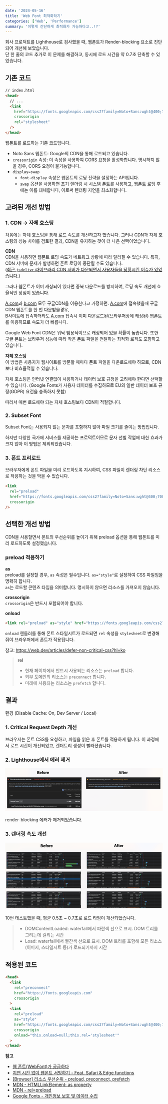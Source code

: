 ```yaml
---
date: '2024-05-16'
title: 'Web Font 최적화하기'
categories: ['Web', 'Performance']
summary: '이렇게 간단하게 최적화가 가능하다고..!?'
---
```


회사 프로덕트를 Lighthouse로 검사했을 때, 웹폰트가 Render-blocking 요소로 진단되어 개선해 보았습니다.  
단 한 줄의 코드 추가로 이 문제를 해결하고, 동시에 로드 시간을 약 0.7초 단축할 수 있었습니다.

## 기존 코드

```html
// index.html
<head>
  // ...
  <link
    href="https://fonts.googleapis.com/css2?family=Noto+Sans:wght@400;700&display=swap"
    crossorigin
    rel="stylesheet"
  />
</head>
```

웹폰트를 로드하는 기존 코드입니다.

- Noto Sans 웹폰트: Google의 CDN을 통해 로드되고 있습니다.
- `crossorigin` 속성: 이 속성을 사용하여 CORS 요청을 활성화합니다. 명시하지 않을 경우, CORS 요청이 불가능합니다.
- `display=swap`
  - `font-display` 속성은 웹폰트의 로딩 전략을 설정하는 API입니다.
  - `swap` 옵션을 사용하면 초기 렌더링 시 시스템 폰트를 사용하고, 웹폰트 로딩 후에는 이를 대체합니다, 이로써 렌더링 지연을 최소화합니다.

## 고려된 개선 방법

### 1. CDN → 자체 호스팅

처음에는 자체 호스팅을 통해 로드 속도를 개선하고자 했습니다. 그러나 CDN과 자체 호스팅의 성능 차이를 검토한 결과, CDN을 유지하는 것이 더 나은 선택이었습니다.

**CDN**  
CDN을 사용하면 웹폰트 로딩 속도가 네트워크 상황에 따라 달라질 수 있습니다. 특히, CDN 서버에 문제가 발생하면 폰트 로딩이 중단될 수도 있습니다.  
([최근 `jsdelivr` 라이브러리 CDN 서버가 다운되면서 사용자들을 당황시킨 이슈가 있었습니다.](https://github.com/jsdelivr/jsdelivr/issues/18565))

그러나 웹폰트가 이미 캐싱되어 있다면 중복 다운로드를 방지하여, 로딩 속도 개선에 효율적인 장점이 있습니다.

[A.com](http://a.com/)과 [b.com](http://b.com/) 모두 구글CDN을 이용한다고 가정하면. [A.com](http://a.com/)에 접속했을때 구글 CDN 웹폰트를 한 번 다운받을경우,  
B사이트에 접속하더라도 [A.com](http://a.com/) 접속시 이미 다운로드된(브라우저상에 캐싱된) 웹폰트를 이용하므로 속도가 더 빠릅니다.

Google Web Font CDN은 워낙 범용적이므로 캐싱되어 있을 확률이 높습니다.
또한 구글 폰트는 브라우저 성능에 따라 작은 폰트 파일을 전달하는 최적화 로직도 포함하고 있습니다.

**자체 호스팅**  
이 방법은 사용자가 웹사이트를 방문할 때마다 폰트 파일을 다운로드해야 하므로, CDN보다 비효율적일 수 있습니다.

자체 호스팅은 인터넷 연결없이 사용하거나 데이터 보호 규정을 고려해야 한다면 선택할 수 있습니다.
(Google Fonts가 사용자 데이터를 수집하므로 EU의 일반 데이터 보호 규정(GDPR) 요건을 충족하지 못함)

따라서 매번 로드해야 되는 자체 호스팅보다 CDN이 적절합니다.

### 2. Subset Font  
Subset Font는 사용되지 않는 문자를 포함하지 않아 파일 크기를 줄이는 방법입니다.

하지만 다양한 국가에 서비스를 제공하는 프로덕트이므로 문자 선별 작업에 대한 효과가 크지 않아 이 방법은 제외되었습니다.

### 3. 폰트 프리로드  
브라우저에게 폰트 파일을 미리 로드하도록 지시하여, CSS 파일이 렌더링 차단 리소스로 작용하는 것을 막을 수 있습니다.

```html
<link
  rel="preload"
  href="https://fonts.googleapis.com/css2?family=Noto+Sans:wght@400;700&display=swap"
  crossorigin
/>
```

## 선택한 개선 방법

CDN을 사용할면서 폰트의 우선순위를 높이기 위해 preload 옵션을 통해 웹폰트를 미리 로드하도록 설정했습니다.

### preload 적용하기 
  
**as**  
preload를 설정할 경우, `as` 속성은 필수입니다. `as="style"`로 설정하여 CSS 파일임을 명확히 합니다.  
`as`는 로드할 콘텐츠 타입을 의미합니다. 명시하지 않으면 리소스를 가져오지 않습니다.

**crossorigin**  
`crossorigin`은 반드시 포함되어야 합니다.

**onload**
```html
<link rel="preload" as="style" href="https://fonts.googleapis.com/css2?family=Noto+Sans:wght@400;700&display=swap" crossorigin onload="this.onload=null;this.rel='stylesheet'">
```
`onload` 핸들러를 통해 폰트 스타일시트가 로드되면 `rel` 속성을 `stylesheet`로 변경해줘야 브라우저에서 폰트가 적용됩니다.
 
 참고: https://web.dev/articles/defer-non-critical-css?hl=ko

> **rel**  
> - 현재 페이지에서 반드시 사용되는 리소스는 `preload` 합니다.
> - 외부 도메인의 리소스는 `preconnect` 합니다.
> - 미래에 사용되는 리소스는 `prefetch` 합니다.


## 결과
환경 (Disable Cache: On, Dev Server / Local)

### 1. Critical Request Depth 개선  
브라우저는 폰트 CSS를 요청하고, 파일을 읽은 후 폰트를 적용하게 됩니다. 이 과정에서 로드 시간이 개선되었고, 렌더트리 생성이 빨라졌습니다.

### 2. Lighthouse에서 에러 제거  

<img src="./images/improve-web-font-01.png" alt="improve-web-font-01" />

render-blocking 에러가 제거되었습니다.

### 3. 렌더링 속도 개선

<img src="./images/improve-web-font-02.png" alt="improve-web-font-01" />

10번 테스트했을 때, 평균 0.5초 ~ 0.7초로 로드 타임이 개선되었습니다.

> - DOMContentLoaded: waterfall에서 파란색 선으로 표시. DOM 트리를 그리는데 걸리는 시간  
> - Load: waterfall에서 빨간색 선으로 표시. DOM 트리를 포함해 모든 리소스(이미지, 스타일시트 등)가 로드되기까지 시간

## 적용된 코드 

```html
<head>
  <link
    rel="preconnect" 
    href="https://fonts.googleapis.com"
    crossorigin
  >
  <link 
    rel="preload" 
    as="style" 
    href="https://fonts.googleapis.com/css2?family=Noto+Sans:wght@400;700&display=swap"
    crossorigin
    onload="this.onload=null;this.rel='stylesheet'"
  >
</head>
```

**참고**
- [웹 폰트(WebFont)가 궁금하다](https://harris91.vercel.app/web-font#4010bd53b7124759b6ac4ac2bdf0a2bb)  
- [지연 시간 없이 웹폰트 서빙하기 - Feat. Safari & Edge functions](https://blog.banksalad.com/tech/font-preload-on-safari/)
- [[Browser] 리소스 우선순위 - preload, preconnect, prefetch](https://beomy.github.io/tech/browser/preload-preconnect-prefetch/)
- [MDN - HTMLLinkElement: as property](https://developer.mozilla.org/en-US/docs/Web/API/HTMLLinkElement/as)
- [MDN - rel=preload](https://developer.mozilla.org/en-US/docs/Web/HTML/Attributes/rel/preload)
- [Google Fonts - 개인정보 보호 및 데이터 수집](https://developers.google.com/fonts/faq/privacy?hl=ko)
